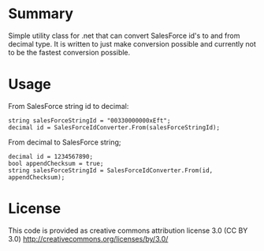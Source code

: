 # Summary

Simple utility class for .net that can convert SalesForce id's to and from decimal type.
It is written to just make conversion possible and currently not to be the fastest
conversion possible.


# Usage

From SalesForce string id to decimal:

    string salesForceStringId = "00330000000xEft";
    decimal id = SalesForceIdConverter.From(salesForceStringId);

From decimal to SalesForce string;

    decimal id = 1234567890;
    bool appendChecksum = true;
    string salesForceStringId = SalesForceIdConverter.From(id, appendChecksum);


# License

This code is provided as creative commons attribution license 3.0 (CC BY 3.0)
http://creativecommons.org/licenses/by/3.0/
